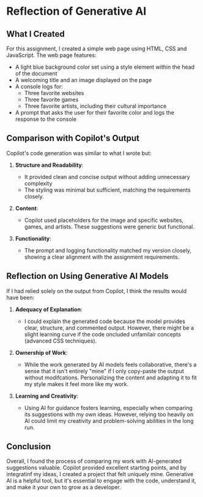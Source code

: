 # Reflection of Generative AI

## What I Created

For this assignment, I created a simple web page using HTML, CSS and JavaScript. The web page features:
- A light blue background color set using a style element within the head of the document
- A welcoming title and an image displayed on the page
- A console logs for:
    - Three favorite websites
    - Three favorite games
    - Three favorite artists, including their cultural importance
- A prompt that asks the user for their favorite color and logs the response to the console

## Comparison with Copilot's Output

Copilot's code generation was similar to what I wrote but:
1. **Structure and Readability**: 
    - It provided clean and concise output without adding unnecessary complexity
    - The styling was minimal but sufficient, matching the requirements closely.

2. **Content**:
    - Copilot used placeholders for the image and specific websites, games, and artists. These suggestions were generic but functional.

3. **Functionality**: 
    - The prompt and logging functionality matched my version closely, showing a clear alignment with the assignment requirements.

## Reflection on Using Generative AI Models

If I had relied solely on the output from Copilot, I think the results would have been:

1. **Adequacy of Explanation**:
    - I could explain the generated code because the model provides clear, structure, and commented output. However, there might be a slight learning curve if the code oncluded unfamilair concepts (advanced CSS techniques).

2. **Ownership of Work**:
    - While the work generated by AI models feels collaborative, there's a sense that it isn't entirely "mine" if I only copy-paste the output without modifcations. Personalizing the content and adapting it to fit my style makes it feel more like my work.

3. **Learning and Creativity**:
    - Using AI for guidance fosters learning, especially when comparing its suggestions with my own ideas. However, relying too heavily on AI could limit my creativity and problem-solving abilities in the long run.

## Conclusion

Overall, I found the process of comparing my work with AI-generated suggestions valuable. Copilot provided excellent starting points, and by integratinf my ideas, I created a project that felt uniquely mine. Generative AI is a helpful tool, but it's essential to engage with the code, understand it, and make it your own to grow as a developer.


